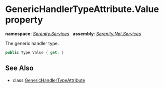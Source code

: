 # GenericHandlerTypeAttribute.Value property
**namespace:** *[Serenity.Services](../../README.md#serenity.services-namespace)*   **assembly**: *[Serenity.Net.Services](../../README.md)*

The generic handler type.

```csharp
public Type Value { get; }
```

## See Also

* class [GenericHandlerTypeAttribute](../GenericHandlerTypeAttribute.md)